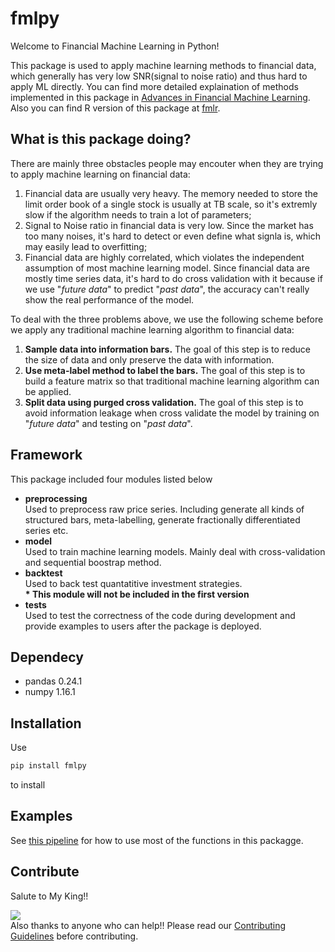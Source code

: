 # fmlpy
Welcome to Financial Machine Learning in Python! 

This package is used to apply machine learning methods to financial data, which generally has very low SNR(signal to noise ratio) and thus hard to apply ML directly. You can find more detailed explaination of methods implemented in this package in [Advances in Financial Machine Learning](https://drive.google.com/file/d/1XUr7phuMCQxBKyqFxeVcL2sOCRe5dq7Z/view?usp=sharing). Also you can find R version of this package at [fmlr](https://github.com/larryleihua/fmlr). 

## What is this package doing?
There are mainly three obstacles people may encouter when they are trying to apply machine learning on financial data:
1. Financial data are usually very heavy. The memory needed to store the limit order book of a single stock is usually at TB scale, so it's extremly slow if the algorithm needs to train a lot of parameters; 
2. Signal to Noise ratio in financial data is very low. Since the market has too many noises, it's hard to detect or even define what signla is, which may easily lead to overfitting;
3. Financial data are highly correlated, which violates the independent assumption of most machine learning model. Since financial data are mostly time series data, it's hard to do cross validation with it because if we use "*future data*" to predict "*past data*", the accuracy can't really show the real performance of the model.

To deal with the three problems above, we use the following scheme before we apply any traditional machine learning algorithm to financial data:
1. **Sample data into information bars.** The goal of this step is to reduce the size of data and only preserve the data with information.
2. **Use meta-label method to label the bars.**  The goal of this step is to build a feature matrix so that traditional machine learning algorithm can be applied.
3. **Split data using purged cross validation.** The goal of this step is to avoid information leakage when cross validate the model by training on "*future data*" and testing on "*past data*".

## Framework
This package included four modules listed below  

+ __preprocessing__  
    Used to preprocess raw price series. Including generate all kinds of structured bars, meta-labelling, generate fractionally differentiated series etc.
+ __model__  
    Used to train machine learning models. Mainly deal with cross-validation and sequential boostrap method. 
+ __backtest__  
    Used to back test quantatitive investment strategies.   
    __* This module will not be included in the first version__
+ __tests__  
    Used to test the correctness of the code during development and provide examples to users after the package is deployed. 

## Dependecy
+ pandas 0.24.1
+ numpy 1.16.1


## Installation
Use 
```python 
pip install fmlpy
```
to install

## Examples
See [this pipeline](https://github.com/crazywiden/fmlpy/blob/master/tests/pipeline_example.py) for how to use most of the functions in this packagge.

## Contribute
Salute to My King!!

![](https://drive.google.com/uc?export=view&id=1XjO7_k6Qo0BwICw8TsAo72vFDqrKKTZh)  
Also thanks to anyone who can help!! Please read our [Contributing Guidelines](https://github.com/crazywiden/pyfml/blob/master/CONTRIBUTING.md) before contributing.
